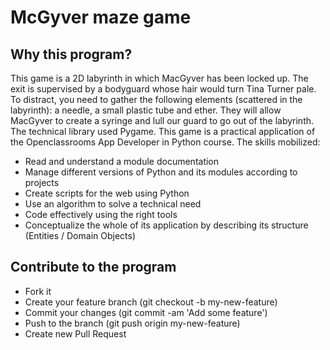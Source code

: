 <h1>McGyver maze game</h1>
<h2>Why this program?</h2>
<p> This game is a 2D labyrinth in which MacGyver has been locked up. The exit is supervised by a bodyguard whose hair would turn Tina Turner pale. To distract, you need to gather the following elements (scattered in the labyrinth): a needle, a small plastic tube and ether. They will allow MacGyver to create a syringe and lull our guard to go out of the labyrinth. The technical library used Pygame. This game is a practical application of the Openclassrooms App Developer in Python course. The skills mobilized:
</p>
<ul>
<li> Read and understand a module documentation </ li>
     <li> Manage different versions of Python and its modules according to projects </ li>
     <li> Create scripts for the web using Python </ li>
     <li> Use an algorithm to solve a technical need </ li>
     <li> Code effectively using the right tools </ li>
     <li> Conceptualize the whole of its application by describing its structure (Entities / Domain Objects)</li>
</ul>



<h2>Contribute to the program</h2>
<ul>
  <li>Fork it</li>
  <li>Create your feature branch (git checkout -b my-new-feature)</li>
  <li>Commit your changes (git commit -am 'Add some feature')</li>
  <li>Push to the branch (git push origin my-new-feature)</li>
  <li>Create new Pull Request</li>
</ul>